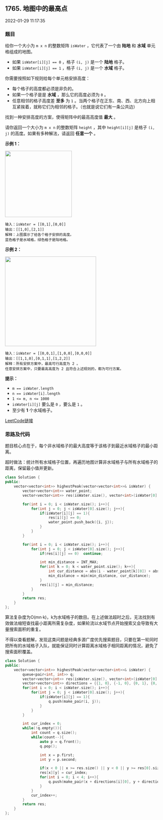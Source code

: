 ## 1765. 地图中的最高点

2022-01-29 11:17:35

### 题目

给你一个大小为 ``m x n`` 的整数矩阵 ``isWater`` ，它代表了一个由 **陆地** 和 **水域** 单元格组成的地图。


- 如果 ``isWater[i][j] == 0`` ，格子 ``(i, j)`` 是一个 **陆地** 格子。
- 如果 ``isWater[i][j] == 1`` ，格子 ``(i, j)`` 是一个 **水域** 格子。


你需要按照如下规则给每个单元格安排高度：


- 每个格子的高度都必须是非负的。
- 如果一个格子是是 **水域** ，那么它的高度必须为 ``0`` 。
- 任意相邻的格子高度差 **至多** 为 ``1`` 。当两个格子在正东、南、西、北方向上相互紧挨着，就称它们为相邻的格子。（也就是说它们有一条公共边）


找到一种安排高度的方案，使得矩阵中的最高高度值 **最大** 。

请你返回一个大小为 ``m x n`` 的整数矩阵 ``height`` ，其中 ``height[i][j]`` 是格子 ``(i, j)`` 的高度。如果有多种解法，请返回 **任意一个** 。

 

**示例 1：**

**<img alt="" src="https://assets.leetcode.com/uploads/2021/01/10/screenshot-2021-01-11-at-82045-am.png" style="width: 220px; height: 219px;" />**

```
输入：isWater = [[0,1],[0,0]]
输出：[[1,0],[2,1]]
解释：上图展示了给各个格子安排的高度。
蓝色格子是水域格，绿色格子是陆地格。
```

**示例 2：**

**<img alt="" src="https://assets.leetcode.com/uploads/2021/01/10/screenshot-2021-01-11-at-82050-am.png" style="width: 300px; height: 296px;" />**

```
输入：isWater = [[0,0,1],[1,0,0],[0,0,0]]
输出：[[1,1,0],[0,1,1],[1,2,2]]
解释：所有安排方案中，最高可行高度为 2 。
任意安排方案中，只要最高高度为 2 且符合上述规则的，都为可行方案。
```

 

**提示：**


- ``m == isWater.length``
- ``n == isWater[i].length``
- ``1 <= m, n <= 1000``
- ``isWater[i][j]`` 要么是 ``0`` ，要么是 ``1`` 。
- 至少有 **1** 个水域格子。



[LeetCode链接](https://leetcode-cn.com/problems/map-of-highest-peak/)

### 思路及代码

题目核心点在于，每个非水域格子的最大高度等于该格子到最近水域格子的最小距离。

超时做法：统计所有水域格子位置，再遍历地图计算非水域格子与所有水域格子的距离，保留最小值并更新。

```cpp
class Solution {
public:
    vector<vector<int>> highestPeak(vector<vector<int>>& isWater) {
        vector<vector<int>> water_point;
        vector<vector<int>> res(isWater.size(), vector<int>(isWater[0].size(), 1));

        for(int i = 0; i < isWater.size(); i++){
            for(int j = 0; j < isWater[0].size(); j++){
                if(isWater[i][j] == 1){
                    res[i][j] == 0;
                    water_point.push_back({i, j});
                }
            }
        }

        for(int i = 0; i < isWater.size(); i++){
            for(int j = 0; j < isWater[0].size(); j++){
                if(res[i][j] == 0)  continue;

                int min_distance = INT_MAX;
                for(int k = 0; k < water_point.size(); k++){
                    int cur_distance = abs(i - water_point[k][0]) + abs(j - water_point[k][1]);
                    min_distance = min(min_distance, cur_distance);
                }
                res[i][j] = min_distance;
            }
        }
        return res;
    }
};
```

算法复杂度为O(mn·k)，k为水域格子的数目。在上述做法超时之后，无法找到有效做法缩短查找最小距离所需复杂度，如果轮流以水域节点开始搜索又会导致有大量搜索面积的重复。

不得以查看题解，发现这类问题是经典多源广度优先搜索题目，只要在第一轮同时把所有的水域格子入队，就能保证同时计算距离水域格子相同距离的情况，避免了搜索面积覆盖。

```cpp
class Solution {
public:
    vector<vector<int>> highestPeak(vector<vector<int>>& isWater) {
        queue<pair<int, int>> q;
        vector<vector<int>> res(isWater.size(), vector<int>(isWater[0].size(), -1));
        vector<vector<int>> directions = {{1, 0}, {-1, 0}, {0, 1}, {0, -1}};
        for(int i = 0; i < isWater.size(); i++){
            for(int j = 0; j < isWater[0].size(); j++){
                if(isWater[i][j] == 1){
                    q.push(make_pair(i, j));
                }
            }
        }

        int cur_index = 0;
        while(!q.empty()){
            int count = q.size();
            while(count--){
                auto p = q.front();
                q.pop();

                int x = p.first;
                int y = p.second;

                if(x < 0 || x >= res.size() || y < 0 || y >= res[0].size() || res[x][y] != -1) continue;
                res[x][y] = cur_index;
                for(int i = 0; i < 4; i++){
                    q.push(make_pair(x + directions[i][0], y + directions[i][1]));
                }
            }
            cur_index++;
        }
        return res;
    }
};
```
